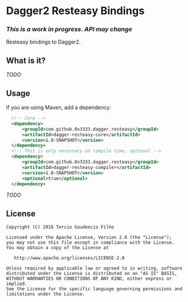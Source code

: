 # Dagger2 Resteasy Bindings

### ***This is a work in progress. API may change***

Resteasy bindings to Dagger2.

## What is it?

*TODO*

## Usage

If you are using Maven, add a dependency:

```xml
  <!-- Core -->
  <dependency>
      <groupId>com.github.0x3333.dagger.resteasy</groupId>
      <artifactId>dagger-resteasy-core</artifactId>
      <version>1.0-SNAPSHOT</version>
  </dependency>
  <!-- This is only necessary on compile time, optional -->
  <dependency>
      <groupId>com.github.0x3333.dagger.resteasy</groupId>
      <artifactId>dagger-resteasy-compiler</artifactId>
      <version>1.0-SNAPSHOT</version>
      <optional>true</optional>
  </dependency>
```

*TODO*

License
-------

    Copyright (C) 2016 Tercio Gaudencio Filho

    Licensed under the Apache License, Version 2.0 (the "License");
    you may not use this file except in compliance with the License.
    You may obtain a copy of the License at

       http://www.apache.org/licenses/LICENSE-2.0

    Unless required by applicable law or agreed to in writing, software
    distributed under the License is distributed on an "AS IS" BASIS,
    WITHOUT WARRANTIES OR CONDITIONS OF ANY KIND, either express or implied.
    See the License for the specific language governing permissions and
    limitations under the License.
